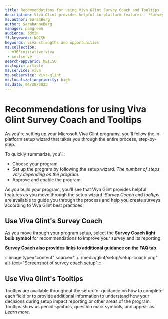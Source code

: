 ```yaml
---
title: Recommendations for using Viva Glint Survey Coach and Tooltips
description: Viva Glint provides helpful in-platform features - *Survey Coach* and *Tooltips* to guide you through the program setup.
ms.author: SarahBerg
author: SarahAnneBerg
manager: pamgreen
audience: admin
f1.keywords: NOCSH
keywords: viva strengths and opportunities
ms.collection: 
 - m365initiative-viva
 - selfserve
search-appverid: MET150
ms.topic: article
ms.service: viva
ms.subservice: viva-glint
ms.localizationpriority: high
ms.date: 04/28/2023
---
```


# Recommendations for using Viva Glint Survey Coach and Tooltips

As you're setting up your Microsoft Viva Glint programs, you'll follow the in-platform setup wizard that takes you through the entire process, step-by-step.

To quickly summarize, you'll:

- Choose your program
- Set up the program by following the setup wizard. *The number of steps vary depending on the program.*
- Approve and enable the program

As you build your program, you'll see that Viva Glint provides helpful features as you move through the setup wizard. *Survey Coach* and *tooltips* are available to guide you through the process and help you create surveys according to Viva Glint best practices.

## Use Viva Glint's Survey Coach

As you move through your program setup, select the **Survey Coach light bulb symbol** for recommendations to improve your survey and its reporting.

**Survey Coach also provides links to additional guidance on the FAQ tab.**

:::image type="content" source="../../media/glint/setup/setup-coach.png" alt-text="Screenshot of survey coach setup":::

## Use Viva Glint's Tooltips

Tooltips are available throughout the setup for guidance on how to complete each field or to provide additional information to understand how your decisions during setup impact reporting or other areas of the program. Tooltips show as pencil symbols, question mark symbols, and appear as *Learn more*.